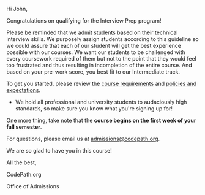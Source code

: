 Hi John,

Congratulations on qualifying for the Interview Prep program!

Please be reminded that we admit students based on their technical interview skills. We purposely assign students according to this guideline so we could assure that each of our student will get the best experience possible with our courses. We want our students to be challenged with every coursework required of them but not to the point that they would feel too frustrated and thus resulting in incompletion of the entire course. And based on your pre-work score, you best fit to our Intermediate track.

To get you started, please review the [course requirements](https://courses.codepath.com/snippets/cybersecurity_university/course_overview#heading-requirements) and [policies and expectations](https://courses.codepath.com/snippets/cybersecurity_university/course_overview#heading-course-policies).
*	We hold all professional and university students to audaciously high standards, so make sure you know what you're signing up for!

One more thing, take note that the **course begins on the first week of your fall semester**.

For questions, please email us at admissions@codepath.org.

We are so glad to have you in this course!

All the best,

CodePath.org

Office of Admissions
